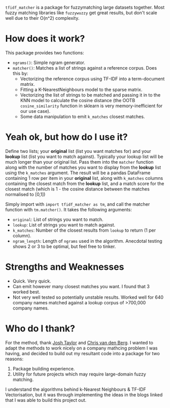 `tfidf_matcher` is a package for fuzzymatching large datasets together.
Most fuzzy matching libraries like `fuzzywuzzy` get great results, but
don\'t scale well due to their O(n\^2) complexity.

How does it work?
=================

This package provides two functions:

-   `ngrams()`: Simple ngram generator.
-   `matcher()`: Matches a list of strings against a reference corpus.
    Does this by:
    -   Vectorizing the reference corpus using TF-IDF into a
        term-document matrix.
    -   Fitting a K-NearestNeighbours model to the sparse matrix.
    -   Vectorizing the list of strings to be matched and passing it in
        to the KNN model to calculate the cosine distance (the OOTB
        `cosine_similarity` function in sklearn is very
        memory-inefficient for our use case).
    -   Some data manipulation to emit `k_matches` closest matches.

Yeah ok, but how do I use it?
=============================

Define two lists; your **original** list (list you want matches for) and
your **lookup** list (list you want to match against). Typically your
lookup list will be much longer than your original list. Pass them into
the `matcher` function along with the number of matches you want to
display from the **lookup** list using the `k_matches` argument. The
result will be a pandas DataFrame containing 1 row per item in your
**original** list, along with `k_matches` columns containing the closest
match from the **lookup** list, and a match score for the closest match
(which is 1 - the cosine distance between the matches normalised to
\[0,1\])

Simply import with `import tfidf_matcher as tm`, and call the matcher
function with `tm.matcher()`. It takes the following arguments:

-   `original`: List of strings you want to match.
-   `lookup`: List of strings you want to match against.
-   `k_matches`: Number of the closest results from `lookup` to return
    (1 per column).
-   `ngram_length`: Length of `ngrams` used in the algorithm. Anecdotal
    testing shows 2 or 3 to be optimal, but feel free to tinker.

Strengths and Weaknesses
========================

-   Quick. Very quick.
-   Can emit however many closest matches you want. I found that 3
    worked best.
-   Not very well tested so potentially unstable results. Worked well
    for 640 company names matched against a lookup corpus of \>700,000
    company names.

Who do I thank?
===============

For the method, thank [Josh
Taylor](https://towardsdatascience.com/fuzzy-matching-at-scale-84f2bfd0c536) and
[Chris van den Berg](https://bergvca.github.io/). I wanted to adapt the methods to
work nicely on a company mathcing problem I was having, and decided to build out
my resultant code into a package for two reasons:

1.  Package building experience.
2.  Utility for future projects which may require large-domain fuzzy
    matching.

I understand the algorithms behind k-Nearest Neighbours & TF-IDF Vectorisation,
but it was through implementing the ideas in the blogs linked that I was able to
build this project out.

